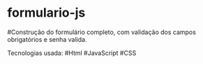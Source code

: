 # formulario-js
#Construção do formulário completo, com validação dos campos obrigatórios e senha valida.

Tecnologias usada:
#Html
#JavaScript
#CSS
